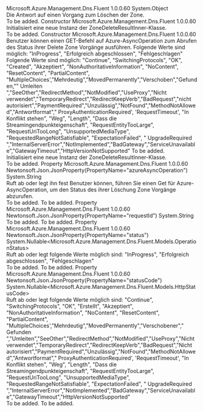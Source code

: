 <Type Name="ZoneDeleteResultInner" FullName="Microsoft.Azure.Management.Dns.Fluent.Models.ZoneDeleteResultInner">
  <TypeSignature Language="C#" Value="public class ZoneDeleteResultInner" />
  <TypeSignature Language="ILAsm" Value=".class public auto ansi beforefieldinit ZoneDeleteResultInner extends System.Object" />
  <TypeSignature Language="DocId" Value="T:Microsoft.Azure.Management.Dns.Fluent.Models.ZoneDeleteResultInner" />
  <TypeSignature Language="VB.NET" Value="Public Class ZoneDeleteResultInner" />
  <TypeSignature Language="F#" Value="type ZoneDeleteResultInner = class" />
  <AssemblyInfo>
    <AssemblyName>Microsoft.Azure.Management.Dns.Fluent</AssemblyName>
    <AssemblyVersion>1.0.0.60</AssemblyVersion>
  </AssemblyInfo>
  <Base>
    <BaseTypeName>System.Object</BaseTypeName>
  </Base>
  <Interfaces />
  <Docs>
    <summary>
            Die Antwort auf einen Vorgang zum Löschen der Zone.
            </summary>
    <remarks>To be added.</remarks>
  </Docs>
  <Members>
    <Member MemberName=".ctor">
      <MemberSignature Language="C#" Value="public ZoneDeleteResultInner ();" />
      <MemberSignature Language="ILAsm" Value=".method public hidebysig specialname rtspecialname instance void .ctor() cil managed" />
      <MemberSignature Language="DocId" Value="M:Microsoft.Azure.Management.Dns.Fluent.Models.ZoneDeleteResultInner.#ctor" />
      <MemberSignature Language="VB.NET" Value="Public Sub New ()" />
      <MemberType>Constructor</MemberType>
      <AssemblyInfo>
        <AssemblyName>Microsoft.Azure.Management.Dns.Fluent</AssemblyName>
        <AssemblyVersion>1.0.0.60</AssemblyVersion>
      </AssemblyInfo>
      <Parameters />
      <Docs>
        <summary>
            Initialisiert eine neue Instanz der ZoneDeleteResultInner-Klasse.
            </summary>
        <remarks>To be added.</remarks>
      </Docs>
    </Member>
    <Member MemberName=".ctor">
      <MemberSignature Language="C#" Value="public ZoneDeleteResultInner (string azureAsyncOperation = null, Nullable&lt;Microsoft.Azure.Management.Dns.Fluent.Models.OperationStatus&gt; status = null, Nullable&lt;Microsoft.Azure.Management.Dns.Fluent.Models.HttpStatusCode&gt; statusCode = null, string requestId = null);" />
      <MemberSignature Language="ILAsm" Value=".method public hidebysig specialname rtspecialname instance void .ctor(string azureAsyncOperation, valuetype System.Nullable`1&lt;valuetype Microsoft.Azure.Management.Dns.Fluent.Models.OperationStatus&gt; status, valuetype System.Nullable`1&lt;valuetype Microsoft.Azure.Management.Dns.Fluent.Models.HttpStatusCode&gt; statusCode, string requestId) cil managed" />
      <MemberSignature Language="DocId" Value="M:Microsoft.Azure.Management.Dns.Fluent.Models.ZoneDeleteResultInner.#ctor(System.String,System.Nullable{Microsoft.Azure.Management.Dns.Fluent.Models.OperationStatus},System.Nullable{Microsoft.Azure.Management.Dns.Fluent.Models.HttpStatusCode},System.String)" />
      <MemberSignature Language="VB.NET" Value="Public Sub New (Optional azureAsyncOperation As String = null, Optional status As Nullable(Of OperationStatus) = null, Optional statusCode As Nullable(Of HttpStatusCode) = null, Optional requestId As String = null)" />
      <MemberSignature Language="F#" Value="new Microsoft.Azure.Management.Dns.Fluent.Models.ZoneDeleteResultInner : string * Nullable&lt;Microsoft.Azure.Management.Dns.Fluent.Models.OperationStatus&gt; * Nullable&lt;Microsoft.Azure.Management.Dns.Fluent.Models.HttpStatusCode&gt; * string -&gt; Microsoft.Azure.Management.Dns.Fluent.Models.ZoneDeleteResultInner" Usage="new Microsoft.Azure.Management.Dns.Fluent.Models.ZoneDeleteResultInner (azureAsyncOperation, status, statusCode, requestId)" />
      <MemberType>Constructor</MemberType>
      <AssemblyInfo>
        <AssemblyName>Microsoft.Azure.Management.Dns.Fluent</AssemblyName>
        <AssemblyVersion>1.0.0.60</AssemblyVersion>
      </AssemblyInfo>
      <Parameters>
        <Parameter Name="azureAsyncOperation" Type="System.String" />
        <Parameter Name="status" Type="System.Nullable&lt;Microsoft.Azure.Management.Dns.Fluent.Models.OperationStatus&gt;" />
        <Parameter Name="statusCode" Type="System.Nullable&lt;Microsoft.Azure.Management.Dns.Fluent.Models.HttpStatusCode&gt;" />
        <Parameter Name="requestId" Type="System.String" />
      </Parameters>
      <Docs>
        <param name="azureAsyncOperation">Benutzer können einen GET-Befehl auf Azure-AsyncOperation zum Abrufen des Status ihrer Delete Zone Vorgänge ausführen.</param>
        <param name="status">Folgende Werte sind möglich: "InProgress", "Erfolgreich abgeschlossen", "Fehlgeschlagen"</param>
        <param name="statusCode">Folgende Werte sind möglich: "Continue", "SwitchingProtocols", "OK", "Created", "Akzeptiert", "NonAuthoritativeInformation", "NoContent", "ResetContent", "PartialContent", "MultipleChoices',"Mehrdeutig","MovedPermanently","Verschoben","Gefunden,"" Umleiten ","SeeOther","RedirectMethod","NotModified","UseProxy","Nicht verwendet","TemporaryRedirect","RedirectKeepVerb","BadRequest","nicht autorisiert","PaymentRequired","Unzulässig","NotFound","MethodNotAllowed","Antwortformat"," ProxyAuthenticationRequired', 'RequestTimeout', "In Konflikt stehen", "Weg", "Length", "Dass die Streamingendpunkteigenschaft", "RequestEntityTooLarge", "RequestUriTooLong", "UnsupportedMediaType", "RequestedRangeNotSatisfiable", "ExpectationFailed", " UpgradeRequired ","InternalServerError","NotImplemented","BadGateway","ServiceUnavailable","GatewayTimeout","HttpVersionNotSupported"</param>
        <param name="requestId">To be added.</param>
        <summary>
            Initialisiert eine neue Instanz der ZoneDeleteResultInner-Klasse.
            </summary>
        <remarks>To be added.</remarks>
      </Docs>
    </Member>
    <Member MemberName="AzureAsyncOperation">
      <MemberSignature Language="C#" Value="public string AzureAsyncOperation { get; set; }" />
      <MemberSignature Language="ILAsm" Value=".property instance string AzureAsyncOperation" />
      <MemberSignature Language="DocId" Value="P:Microsoft.Azure.Management.Dns.Fluent.Models.ZoneDeleteResultInner.AzureAsyncOperation" />
      <MemberSignature Language="VB.NET" Value="Public Property AzureAsyncOperation As String" />
      <MemberSignature Language="F#" Value="member this.AzureAsyncOperation : string with get, set" Usage="Microsoft.Azure.Management.Dns.Fluent.Models.ZoneDeleteResultInner.AzureAsyncOperation" />
      <MemberType>Property</MemberType>
      <AssemblyInfo>
        <AssemblyName>Microsoft.Azure.Management.Dns.Fluent</AssemblyName>
        <AssemblyVersion>1.0.0.60</AssemblyVersion>
      </AssemblyInfo>
      <Attributes>
        <Attribute>
          <AttributeName>Newtonsoft.Json.JsonProperty(PropertyName="azureAsyncOperation")</AttributeName>
        </Attribute>
      </Attributes>
      <ReturnValue>
        <ReturnType>System.String</ReturnType>
      </ReturnValue>
      <Docs>
        <summary>
            Ruft ab oder legt ihn fest Benutzer können, führen Sie einen Get für Azure-AsyncOperation, um den Status des ihrer Löschung Zone Vorgänge abzurufen.
            </summary>
        <value>To be added.</value>
        <remarks>To be added.</remarks>
      </Docs>
    </Member>
    <Member MemberName="RequestId">
      <MemberSignature Language="C#" Value="public string RequestId { get; set; }" />
      <MemberSignature Language="ILAsm" Value=".property instance string RequestId" />
      <MemberSignature Language="DocId" Value="P:Microsoft.Azure.Management.Dns.Fluent.Models.ZoneDeleteResultInner.RequestId" />
      <MemberSignature Language="VB.NET" Value="Public Property RequestId As String" />
      <MemberSignature Language="F#" Value="member this.RequestId : string with get, set" Usage="Microsoft.Azure.Management.Dns.Fluent.Models.ZoneDeleteResultInner.RequestId" />
      <MemberType>Property</MemberType>
      <AssemblyInfo>
        <AssemblyName>Microsoft.Azure.Management.Dns.Fluent</AssemblyName>
        <AssemblyVersion>1.0.0.60</AssemblyVersion>
      </AssemblyInfo>
      <Attributes>
        <Attribute>
          <AttributeName>Newtonsoft.Json.JsonProperty(PropertyName="requestId")</AttributeName>
        </Attribute>
      </Attributes>
      <ReturnValue>
        <ReturnType>System.String</ReturnType>
      </ReturnValue>
      <Docs>
        <summary />
        <value>To be added.</value>
        <remarks>To be added.</remarks>
      </Docs>
    </Member>
    <Member MemberName="Status">
      <MemberSignature Language="C#" Value="public Nullable&lt;Microsoft.Azure.Management.Dns.Fluent.Models.OperationStatus&gt; Status { get; set; }" />
      <MemberSignature Language="ILAsm" Value=".property instance valuetype System.Nullable`1&lt;valuetype Microsoft.Azure.Management.Dns.Fluent.Models.OperationStatus&gt; Status" />
      <MemberSignature Language="DocId" Value="P:Microsoft.Azure.Management.Dns.Fluent.Models.ZoneDeleteResultInner.Status" />
      <MemberSignature Language="VB.NET" Value="Public Property Status As Nullable(Of OperationStatus)" />
      <MemberSignature Language="F#" Value="member this.Status : Nullable&lt;Microsoft.Azure.Management.Dns.Fluent.Models.OperationStatus&gt; with get, set" Usage="Microsoft.Azure.Management.Dns.Fluent.Models.ZoneDeleteResultInner.Status" />
      <MemberType>Property</MemberType>
      <AssemblyInfo>
        <AssemblyName>Microsoft.Azure.Management.Dns.Fluent</AssemblyName>
        <AssemblyVersion>1.0.0.60</AssemblyVersion>
      </AssemblyInfo>
      <Attributes>
        <Attribute>
          <AttributeName>Newtonsoft.Json.JsonProperty(PropertyName="status")</AttributeName>
        </Attribute>
      </Attributes>
      <ReturnValue>
        <ReturnType>System.Nullable&lt;Microsoft.Azure.Management.Dns.Fluent.Models.OperationStatus&gt;</ReturnType>
      </ReturnValue>
      <Docs>
        <summary>
            Ruft ab oder legt folgende Werte möglich sind: "InProgress", "Erfolgreich abgeschlossen", "Fehlgeschlagen"
            </summary>
        <value>To be added.</value>
        <remarks>To be added.</remarks>
      </Docs>
    </Member>
    <Member MemberName="StatusCode">
      <MemberSignature Language="C#" Value="public Nullable&lt;Microsoft.Azure.Management.Dns.Fluent.Models.HttpStatusCode&gt; StatusCode { get; set; }" />
      <MemberSignature Language="ILAsm" Value=".property instance valuetype System.Nullable`1&lt;valuetype Microsoft.Azure.Management.Dns.Fluent.Models.HttpStatusCode&gt; StatusCode" />
      <MemberSignature Language="DocId" Value="P:Microsoft.Azure.Management.Dns.Fluent.Models.ZoneDeleteResultInner.StatusCode" />
      <MemberSignature Language="VB.NET" Value="Public Property StatusCode As Nullable(Of HttpStatusCode)" />
      <MemberSignature Language="F#" Value="member this.StatusCode : Nullable&lt;Microsoft.Azure.Management.Dns.Fluent.Models.HttpStatusCode&gt; with get, set" Usage="Microsoft.Azure.Management.Dns.Fluent.Models.ZoneDeleteResultInner.StatusCode" />
      <MemberType>Property</MemberType>
      <AssemblyInfo>
        <AssemblyName>Microsoft.Azure.Management.Dns.Fluent</AssemblyName>
        <AssemblyVersion>1.0.0.60</AssemblyVersion>
      </AssemblyInfo>
      <Attributes>
        <Attribute>
          <AttributeName>Newtonsoft.Json.JsonProperty(PropertyName="statusCode")</AttributeName>
        </Attribute>
      </Attributes>
      <ReturnValue>
        <ReturnType>System.Nullable&lt;Microsoft.Azure.Management.Dns.Fluent.Models.HttpStatusCode&gt;</ReturnType>
      </ReturnValue>
      <Docs>
        <summary>
            Ruft ab oder legt folgende Werte möglich sind: "Continue", "SwitchingProtocols", "OK", "Erstellt", "Akzeptiert", "NonAuthoritativeInformation", "NoContent", "ResetContent", "PartialContent", "MultipleChoices',"Mehrdeutig","MovedPermanently","Verschobener"," Gefunden ","Umleiten","SeeOther","RedirectMethod","NotModified","UseProxy","Nicht verwendet","TemporaryRedirect","RedirectKeepVerb","BadRequest","Nicht autorisiert","PaymentRequired","Unzulässig","NotFound","MethodNotAllowed","Antwortformat"," ProxyAuthenticationRequired', 'RequestTimeout', "In Konflikt stehen", "Weg", "Length", "Dass die Streamingendpunkteigenschaft", "RequestEntityTooLarge", "RequestUriTooLong", "UnsupportedMediaType", "RequestedRangeNotSatisfiable", "ExpectationFailed", " UpgradeRequired ","InternalServerError","NotImplemented","BadGateway","ServiceUnavailable","GatewayTimeout","HttpVersionNotSupported"
            </summary>
        <value>To be added.</value>
        <remarks>To be added.</remarks>
      </Docs>
    </Member>
  </Members>
</Type>